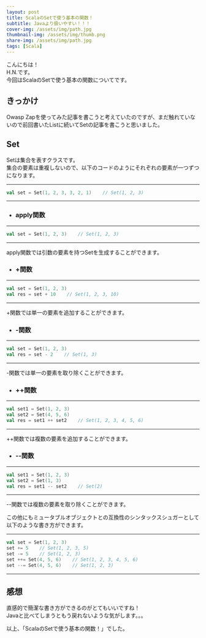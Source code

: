 ```yaml
---
layout: post
title: ScalaのSetで使う基本の関数！
subtitle: Javaより扱いやすい！！！
cover-img: /assets/img/path.jpg
thumbnail-img: /assets/img/thumb.png
share-img: /assets/img/path.jpg
tags: [Scala]
---
```


こんにちは！  
H.N.です。  
今回はScalaのSetで使う基本の関数についてです。

## きっかけ
Owasp Zapを使ってみた記事を書こうと考えていたのですが、まだ触れていないので前回書いたListに続いてSetの記事を書こうと思いました。

## Set
Setは集合を表すクラスです。  
集合の要素は重複しないので、以下のコードのようにそれぞれの要素が一つずつになります。

---
```Scala
val set = Set(1, 2, 3, 3, 2, 1)    // Set(1, 2, 3)
```
---

* ### apply関数

---
```Scala
val set = Set(1, 2, 3)    // Set(1, 2, 3)
```
---

apply関数では引数の要素を持つSetを生成することができます。

* ### +関数

---
```Scala
val set = Set(1, 2, 3)
val res = set + 10    // Set(1, 2, 3, 10)
```
---

+関数では単一の要素を追加することができます。

* ### -関数

---
```Scala
val set = Set(1, 2, 3)
val res = set - 2    // Set(1, 3)
```
---

-関数では単一の要素を取り除くことができます。

* ### ++関数

---
```Scala
val set1 = Set(1, 2, 3)
val set2 = Set(4, 5, 6)
val res = set1 ++ set2    // Set(1, 2, 3, 4, 5, 6)
```
---

++関数では複数の要素を追加することができます。

* ### --関数

---
```Scala
val set1 = Set(1, 2, 3)
val set2 = Set(1, 3)
val res = set1 -- set2    // Set(2)
```
---

--関数では複数の要素を取り除くことができます。

この他にもミュータブルオブジェクトとの互換性のシンタックスシュガーとして以下のような書き方ができます。

---
```Scala
val set = Set(1, 2, 3)
set += 5    // Set(1, 2, 3, 5)
set -= 5    // Set(1, 2, 3)
set ++= Set(4, 5, 6)    // Set(1, 2, 3, 4, 5, 6)
set --= Set(4, 5, 6)    // Set(1, 2, 3)
```
---

## 感想
直感的で簡潔な書き方ができるのがとてもいいですね！  
Javaと比べてしまうともう戻れないような気がします。。。

以上、「ScalaのSetで使う基本の関数！」でした。
